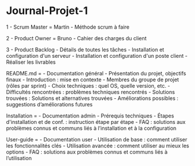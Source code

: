 # Journal-Projet-1

1 - Scrum Master = Martin
     - Méthode scrum à faire

2 - Product Owner = Bruno
     - Cahier des charges du client

3 - Product Backlog
     - Détails de toutes les tâches
          - Installation et configuration d'un serveur
          - Installation et configuration d'un poste client
          - Réaliser les livrables


README.md = - Documentation général
                 - Présentation du projet, objectifs finaux
                 - Introduction : mise en contexte
                 - Membres du groupe de projet (rôles par sprint)
                 - Choix techniques : quel OS, quelle version, etc.
                 - Difficultés rencontrées : problèmes techniques rencontrés
                 - Solutions trouvées : Solutions et alternatives trouvées
                 - Améliorations possibles : suggestions d’améliorations futures

Installation = - Documentation admin
                    - Prérequis techniques
                    - Étapes d'installation et de conf. : instruction étape par étape
                    - FAQ : solutions aux problèmes connus et communs liés à l’installation et à la configuration

User-guide = - Documentation user
                  - Utilisation de base : comment utiliser les fonctionnalités clés
                  - Utilisation avancée : comment utiliser au mieux les options
                  - FAQ : solutions aux problèmes connus et communs liés à l’utilisation
